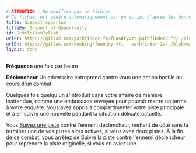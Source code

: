 ```yaml
---
# ATTENTION : Ne modifiez pas ce fichier
# Ce fichier est généré automatiquement par un script d'après les données du module Foundry VTT officiel et de sa traduction
title: Suspect opportun
titleEn: Suspect of Opportunity
id: Sc9clbAXe97vlzxM
urlFr: https://gitlab.com/pathfinder-fr/foundryvtt-pathfinder2-fr/-/blob/master/data/feats/Sc9clbAXe97vlzxM.htm
urlEn: https://gitlab.com/hooking/foundry-vtt---pathfinder-2e/-/blob/master/packs/data/feats.db/suspect-of-opportunity.json
layout: dons
---
```

**Fréquence** une fois par heure

**Déclencheur** Un adversaire entreprend contre vous une action hostile au cours d'un combat.

Quelques fois quelqu'un s'introduit dans votre affaire de manière inattendue, comme une embuscade envoyée pour pouvoir mettre un terme à votre enquête. Vous avez appris à compartimenter votre piste principale et à en suivre une nouvelle pendant la situation délicate actuelle.

Vous [Suivez une piste](../actions/suivre-une-piste.html) contre l'ennemi déclencheur, mettant de côté sans la terminer une de vos pistes alors actives, si vous avez deux pistes. À la fin de ce combat, vous arrêtez de Suivre la piste contre l'ennemi déclencheur pour reprendre la piste originelle, si vous en aviez une.
